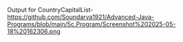 Output for CountryCapitalList-https://github.com/Soundarya1921/Advanced-Java-Programs/blob/main/5c.Program/Screenshot%202025-05-18%20162306.png
